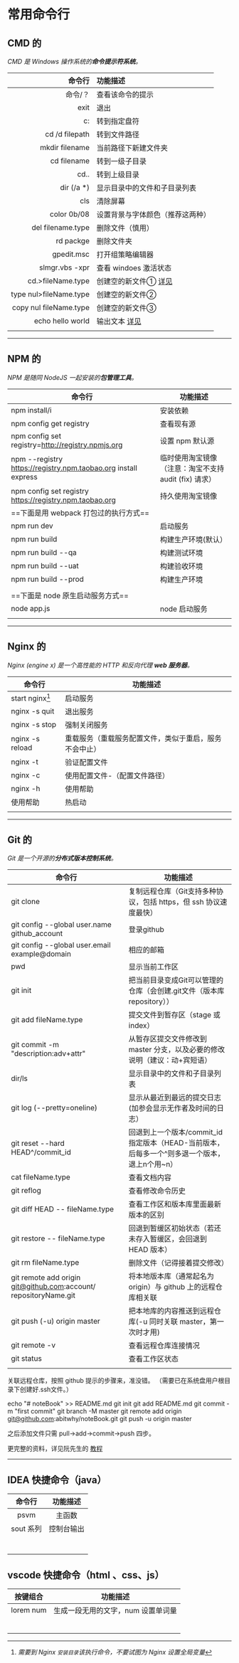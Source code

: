 # 常用命令行

## CMD 的

*CMD 是 Windows 操作系统的**命令提示符系统**。*

|                 命令行 | 功能描述                                                     |
| ---------------------: | :----------------------------------------------------------- |
|                命令/？ | 查看该命令的提示                                             |
|                   exit | 退出                                                         |
|                     c: | 转到指定盘符                                                 |
|         cd /d filepath | 转到文件路径                                                 |
|         mkdir filename | 当前路径下新建文件夹                                         |
|            cd filename | 转到一级子目录                                               |
|                   cd.. | 转到上级目录                                                 |
|             dir (/a *) | 显示目录中的文件和子目录列表                                 |
|                    cls | 清除屏幕                                                     |
|            color 0b/08 | 设置背景与字体颜色（推荐这两种）                             |
|      del filename.type | 删除文件（慎用）                                             |
|              rd packge | 删除文件夹                                                   |
|             gpedit.msc | 打开组策略编辑器                                             |
|         slmgr.vbs -xpr | 查看 windoes 激活状态                                        |
|      cd.>fileName.type | 创建空的新文件① [详见](https://www.cnblogs.com/2833824328love/p/7591410.html) |
| type nul>fileName.type | 创建空的新文件②                                              |
| copy nul fileName.type | 创建空的新文件③                                              |
|       echo hello world | 输出文本 [详见](http://www.zsythink.net/archives/96/)        |
|                        |                                                              |

***

##  NPM 的	

*NPM 是随同 NodeJS 一起安装的**包管理工具**。*

| 命令行                                                       | 功能描述                                              |
| ------------------------------------------------------------ | ----------------------------------------------------- |
| npm install/i                                                | 安装依赖                                              |
| npm config get registry                                      | 查看现有源                                            |
| npm config set registry=http://registry.npmjs.org            | 设置 npm 默认源                                       |
| npm --registry https://registry.npm.taobao.org install express | 临时使用淘宝镜像（注意：淘宝不支持 audit (fix) 请求） |
| npm config set registry https://registry.npm.taobao.org      | 持久使用淘宝镜像                                      |
| ==下面是用 webpack 打包过的执行方式==                        |                                                       |
| npm run dev                                                  | 启动服务                                              |
| npm run build                                                | 构建生产环境(默认）                                   |
| npm run build --qa                                           | 构建测试环境                                          |
| npm run build --uat                                          | 构建验收环境                                          |
| npm run build --prod                                         | 构建生产环境                                          |
|                                                              |                                                       |
| ==下面是 node 原生启动服务方式==                             |                                                       |
| node app.js                                                  | node 启动服务                                         |
|                                                              |                                                       |

------

## Nginx 的 	

*Nginx (engine x) 是一个高性能的 HTTP 和反向代理 **web 服务器**。*

| 命令行          | 功能描述                                               |
| --------------- | ------------------------------------------------------ |
| start nginx[^*] | 启动服务                                               |
| nginx -s quit   | 退出服务                                               |
| nginx -s stop   | 强制关闭服务                                           |
| nginx -s reload | 重载服务（重载服务配置文件，类似于重启，服务不会中止） |
| nginx -t        | 验证配置文件                                           |
| nginx -c        | 使用配置文件-（配置文件路径）                          |
| nginx -h        | 使用帮助                                               |
| 使用帮助        | 热启动                                                 |
|                 |                                                        |


[^*]: *需要到 Nginx `安装目录`该执行命令，不要试图为 Nginx 设置全局变量*

------

## Git 的 

*Git 是一个开源的**分布式版本控制系统**。*

| 命令行                                                       | 功能描述                                                     |
| ------------------------------------------------------------ | ------------------------------------------------------------ |
| git clone                                                    | 复制远程仓库（Git支持多种协议，包括 https，但 ssh 协议速度最快） |
| git config --global user.name github_account                 | 登录github                                                   |
| git config --global user.email example@domain                | 相应的邮箱                                                   |
| pwd                                                          | 显示当前工作区                                               |
| git init                                                     | 把当前目录变成Git可以管理的仓库（会创建.git文件（版本库 repository）） |
| git add fileName.type                                        | 提交文件到暂存区（stage 或 index）                           |
| git commit -m "description:adv+attr"                         | 从暂存区提交文件修改到 master 分支，以及必要的修改说明（建议：动+宾短语） |
| dir/ls                                                       | 显示目录中的文件和子目录列表                                 |
| git log (--pretty=oneline)                                   | 显示从最近到最远的提交日志(加参会显示无作者及时间的日志）    |
| git reset --hard HEAD^/commit_id                             | 回退到上一个版本/commit_id指定版本（HEAD-当前版本，后每多一个^则多退一个版本，退上n个用~n） |
| cat fileName.type                                            | 查看文档内容                                                 |
| git reflog                                                   | 查看修改命令历史                                             |
| git diff HEAD -- fileName.type                               | 查看工作区和版本库里面最新版本的区别                         |
| git restore -- fileName.type                                 | 回退到暂缓区初始状态（若还未存入暂缓区，会回退到 HEAD 版本） |
| git rm fileName.type                                         | 删除文件（记得接着提交修改）                                 |
| git remote add origin git@github.com:account/ repositoryName.git | 将本地版本库（通常起名为origin）与 github 上的远程仓库相关联 |
| git push (-u) origin master                                  | 把本地库的内容推送到远程仓库(-u 同时关联 master，第一次时才用) |
| git remote -v                                                | 查看远程仓库连接情况                                         |
| git status                                                   | 查看工作区状态                                               |
|                                                              |                                                              |

关联远程仓库，按照 github 提示的步骤来，准没错。
（需要已在系统盘用户根目录下创建好.ssh文件。）

echo "# noteBook" >> README.md
git init
git add README.md
git commit -m "first commit"
git branch -M master
git remote add origin git@github.com:abitwhy/noteBook.git
git push -u origin master

之后添加文件只需 pull->add->commit->push 四步。               


更完整的资料，详见阮先生的 [教程](https://github.com/wangdoc/git-tutorial/blob/master/docs/operations.md "Git 操作")

------

## IDEA 快捷命令（java）

|  命令行   |  功能描述  |
| :-------: | :--------: |
|   psvm    |   主函数   |
| sout 系列 | 控制台输出 |
|           |            |
|           |            |
|           |            |
|           |            |
|           |            |
|           |            |
|           |            |



## vscode 快捷命令（html 、css、js）

| 按键组合  |              功能描述              |
| :-------: | :--------------------------------: |
| lorem num | 生成一段无用的文字，num 设置单词量 |
|           |                                    |
|           |                                    |
|           |                                    |
|           |                                    |
|           |                                    |
|           |                                    |

